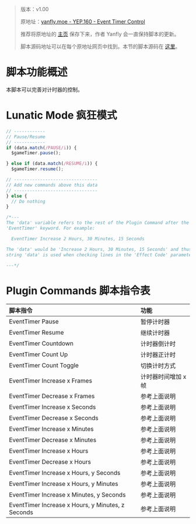 > 版本：v1.00
>
> 原地址：[yanfly.moe - YEP.160 - Event Timer Control](http://yanfly.moe/2017/12/08/yep-160-event-timer-control-rpg-maker-mv/)
> 
> 推荐将原地址的 [主页](http://yanfly.moe/yep/) 保存下来，作者 Yanfly 会一直保持脚本的更新。
> 
> 脚本源码地址可以在每个原地址网页中找到。本节的脚本源码在 [这里](https://www.dropbox.com/s/q60tlx08984uf6x/YEP_EventTimerControl.js?dl=0)。

# 脚本功能概述

本脚本可以完善对计时器的控制。

# Lunatic Mode 疯狂模式

```JavaScript
// ------------
// Pause/Resume
// ------------
if (data.match(/PAUSE/i)) {
  $gameTimer.pause();

} else if (data.match(/RESUME/i)) {
  $gameTimer.resume();

// --------------------------------
// Add new commands above this data
// --------------------------------
} else {
  // Do nothing
}

/*---
The 'data' variable refers to the rest of the Plugin Command after the
'EventTimer' keyword. For example:

  EventTimer Increase 2 Hours, 30 Minutes, 15 Seconds

The 'data' would be 'Increase 2 Hours, 30 Minutes, 15 Seconds' and thus, the
string 'data' is used when checking lines in the 'Effect Code' parameter.

---*/
```

# Plugin Commands 脚本指令表

脚本指令|功能
:-|:-
EventTimer Pause            |暂停计时器
EventTimer Resume            |继续计时器
EventTimer Countdown          |计时器倒计时
EventTimer Count Up         |计时器正计时
EventTimer Count Toggle    |切换计时方式
EventTimer Increase x Frames    |计时器时间增加 x 帧
EventTimer Decrease x Frames|参考上面说明
EventTimer Increase x Seconds|参考上面说明
EventTimer Decrease x Seconds|参考上面说明
EventTimer Increase x Minutes|参考上面说明
EventTimer Decrease x Minutes|参考上面说明
EventTimer Increase x Hours|参考上面说明
EventTimer Decrease x Hours|参考上面说明
EventTimer Increase x Hours, y Seconds|参考上面说明
EventTimer Increase x Hours, y Minutes|参考上面说明
EventTimer Increase x Minutes, y Seconds|参考上面说明
EventTimer Increase x Hours, y Minutes, z Seconds|参考上面说明
